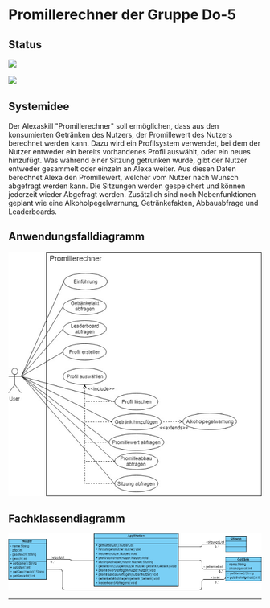 # Promillerechner der Gruppe Do-5 <a name="introduction"></a>
## Status
![](https://travis-ci.org/sweIhm-ws2018-19/skillproject-do-5.svg?branch=master)

![](https://sonarcloud.io/api/project_badges/measure?project=promillerechner%3Apromillerechner&metric=alert_status)
## Systemidee
Der Alexaskill "Promillerechner" soll ermöglichen, dass aus den konsumierten Getränken des Nutzers, der Promillewert des Nutzers berechnet werden kann. Dazu wird ein Profilsystem verwendet, bei dem der Nutzer entweder ein bereits vorhandenes Profil auswählt, oder ein neues hinzufügt. Was während einer Sitzung getrunken wurde, gibt der Nutzer entweder gesammelt oder einzeln an Alexa weiter. Aus diesen Daten berechnet Alexa den Promillewert, welcher vom Nutzer nach Wunsch abgefragt werden kann. Die Sitzungen werden gespeichert und können jederzeit wieder Abgefragt werden. Zusätzlich sind noch Nebenfunktionen geplant wie eine Alkoholpegelwarnung, Getränkefakten, Abbauabfrage und Leaderboards.
## Anwendungsfalldiagramm
![](https://github.com/sweIhm-ws2018-19/skillproject-do-5/blob/master/sprint%200/Anwendungsfalldiagramm%20Promillerechner.jpg?raw=true)
## Fachklassendiagramm
![](https://github.com/sweIhm-ws2018-19/skillproject-do-5/blob/master/sprint%200/Fachklassendiagramm.png)

---

